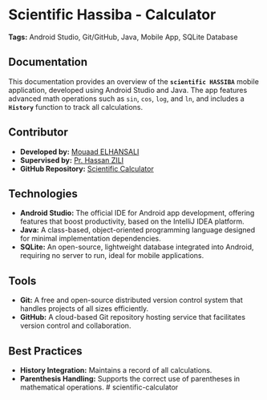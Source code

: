 # Scientific Hassiba - Calculator 

**Tags:** Android Studio, Git/GitHub, Java, Mobile App, SQLite Database

## Documentation

This documentation provides an overview of the **`scientific HASSIBA`** mobile application, developed using Android Studio and Java. The app features advanced math operations such as `sin`, `cos`, `log`, and `ln`, and includes a **`History`** function to track all calculations.

## Contributor

- **Developed by:** [Mouaad ELHANSALI](https://github.com/mouaadsgalaxy)
- **Supervised by:** [Pr. Hassan ZILI](https://www.linkedin.com/in/hzili/)
- **GitHub Repository:** [Scientific Calculator](https://github.com/mouaadsgalaxy/scientific-calculator)

## Technologies

- **Android Studio:** The official IDE for Android app development, offering features that boost productivity, based on the IntelliJ IDEA platform.
- **Java:** A class-based, object-oriented programming language designed for minimal implementation dependencies.
- **SQLite:** An open-source, lightweight database integrated into Android, requiring no server to run, ideal for mobile applications.

## Tools

- **Git:** A free and open-source distributed version control system that handles projects of all sizes efficiently.
- **GitHub:** A cloud-based Git repository hosting service that facilitates version control and collaboration.

## Best Practices

- **History Integration:** Maintains a record of all calculations.
- **Parenthesis Handling:** Supports the correct use of parentheses in mathematical operations.
#   s c i e n t i f i c - c a l c u l a t o r 
 
 
